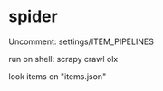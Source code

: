 # spider

Uncomment: settings/ITEM_PIPELINES

run on shell: scrapy crawl olx

look items on "items.json"
